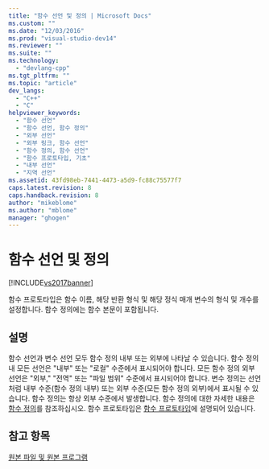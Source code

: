 ```yaml
---
title: "함수 선언 및 정의 | Microsoft Docs"
ms.custom: ""
ms.date: "12/03/2016"
ms.prod: "visual-studio-dev14"
ms.reviewer: ""
ms.suite: ""
ms.technology: 
  - "devlang-cpp"
ms.tgt_pltfrm: ""
ms.topic: "article"
dev_langs: 
  - "C++"
  - "C"
helpviewer_keywords: 
  - "함수 선언"
  - "함수 선언, 함수 정의"
  - "외부 선언"
  - "외부 링크, 함수 선언"
  - "함수 정의, 함수 선언"
  - "함수 프로토타입, 기초"
  - "내부 선언"
  - "지역 선언"
ms.assetid: 43fd98eb-7441-4473-a5d9-fc88c75577f7
caps.latest.revision: 8
caps.handback.revision: 8
author: "mikeblome"
ms.author: "mblome"
manager: "ghogen"
---
```

# 함수 선언 및 정의
[!INCLUDE[vs2017banner](../assembler/inline/includes/vs2017banner.md)]

함수 프로토타입은 함수 이름, 해당 반환 형식 및 해당 정식 매개 변수의 형식 및 개수를 설정합니다.  함수 정의에는 함수 본문이 포함됩니다.  
  
## 설명  
 함수 선언과 변수 선언 모두 함수 정의 내부 또는 외부에 나타날 수 있습니다.  함수 정의 내 모든 선언은 "내부" 또는 "로컬" 수준에서 표시되어야 합니다.  모든 함수 정의 외부 선언은 "외부," "전역" 또는 "파일 범위" 수준에서 표시되어야 합니다.  변수 정의는 선언처럼 내부 수준\(함수 정의 내부\) 또는 외부 수준\(모든 함수 정의 외부\)에서 표시될 수 있습니다.  함수 정의는 항상 외부 수준에서 발생합니다.  함수 정의에 대한 자세한 내용은 [함수 정의](../c-language/c-function-definitions.md)를 참조하십시오.  함수 프로토타입은 [함수 프로토타입](../c-language/function-prototypes.md)에 설명되어 있습니다.  
  
## 참고 항목  
 [원본 파일 및 원본 프로그램](../c-language/source-files-and-source-programs.md)
